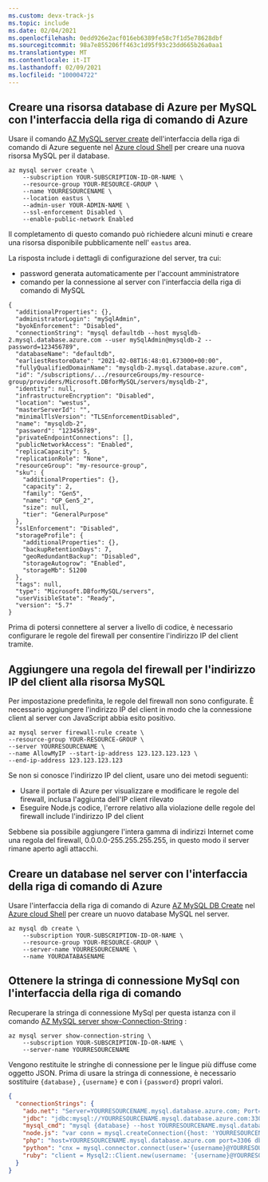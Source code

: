 ```yaml
---
ms.custom: devx-track-js
ms.topic: include
ms.date: 02/04/2021
ms.openlocfilehash: 0edd926e2acf016eb6389fe58c7f1d5e78628dbf
ms.sourcegitcommit: 98a7e855206ff463c1d95f93c23dd665b26a0aa1
ms.translationtype: MT
ms.contentlocale: it-IT
ms.lasthandoff: 02/09/2021
ms.locfileid: "100004722"
---
```

## <a name="create-an-azure-database-for-mysql-resource-with-azure-cli"></a>Creare una risorsa database di Azure per MySQL con l'interfaccia della riga di comando di Azure

Usare il comando [AZ MySQL server create](/cli/azure/mysql/server#az_mysql_server_create) dell'interfaccia della riga di comando di Azure seguente nel [Azure cloud Shell](https://shell.azure.com) per creare una nuova risorsa MySQL per il database. 

```azurecli
az mysql server create \
    --subscription YOUR-SUBSCRIPTION-ID-OR-NAME \
    --resource-group YOUR-RESOURCE-GROUP \
    --name YOURRESOURCENAME \
    --location eastus \
    --admin-user YOUR-ADMIN-NAME \
    --ssl-enforcement Disabled \
    --enable-public-network Enabled 
```

Il completamento di questo comando può richiedere alcuni minuti e creare una risorsa disponibile pubblicamente nell' `eastus` area. 

La risposta include i dettagli di configurazione del server, tra cui: 
* password generata automaticamente per l'account amministratore
* comando per la connessione al server con l'interfaccia della riga di comando di MySQL

```text
{
  "additionalProperties": {},
  "administratorLogin": "mySqlAdmin",
  "byokEnforcement": "Disabled",
  "connectionString": "mysql defaultdb --host mysqldb-2.mysql.database.azure.com --user mySqlAdmin@mysqldb-2 --password=123456789",
  "databaseName": "defaultdb",
  "earliestRestoreDate": "2021-02-08T16:48:01.673000+00:00",
  "fullyQualifiedDomainName": "mysqldb-2.mysql.database.azure.com",
  "id": "/subscriptions/.../resourceGroups/my-resource-group/providers/Microsoft.DBforMySQL/servers/mysqldb-2",
  "identity": null,
  "infrastructureEncryption": "Disabled",
  "location": "westus",
  "masterServerId": "",
  "minimalTlsVersion": "TLSEnforcementDisabled",
  "name": "mysqldb-2",
  "password": "123456789",
  "privateEndpointConnections": [],
  "publicNetworkAccess": "Enabled",
  "replicaCapacity": 5,
  "replicationRole": "None",
  "resourceGroup": "my-resource-group",
  "sku": {
    "additionalProperties": {},
    "capacity": 2,
    "family": "Gen5",
    "name": "GP_Gen5_2",
    "size": null,
    "tier": "GeneralPurpose"
  },
  "sslEnforcement": "Disabled",
  "storageProfile": {
    "additionalProperties": {},
    "backupRetentionDays": 7,
    "geoRedundantBackup": "Disabled",
    "storageAutogrow": "Enabled",
    "storageMb": 51200
  },
  "tags": null,
  "type": "Microsoft.DBforMySQL/servers",
  "userVisibleState": "Ready",
  "version": "5.7"
}
```

Prima di potersi connettere al server a livello di codice, è necessario configurare le regole del firewall per consentire l'indirizzo IP del client tramite. 

## <a name="add-firewall-rule-for-your-client-ip-address-to-mysql-resource"></a>Aggiungere una regola del firewall per l'indirizzo IP del client alla risorsa MySQL

Per impostazione predefinita, le regole del firewall non sono configurate. È necessario aggiungere l'indirizzo IP del client in modo che la connessione client al server con JavaScript abbia esito positivo.

```azurecli
az mysql server firewall-rule create \
--resource-group YOUR-RESOURCE-GROUP \
--server YOURRESOURCENAME \
--name AllowMyIP --start-ip-address 123.123.123.123 \
--end-ip-address 123.123.123.123
```

Se non si conosce l'indirizzo IP del client, usare uno dei metodi seguenti:
* Usare il portale di Azure per visualizzare e modificare le regole del firewall, inclusa l'aggiunta dell'IP client rilevato
* Eseguire Node.js codice, l'errore relativo alla violazione delle regole del firewall include l'indirizzo IP del client

Sebbene sia possibile aggiungere l'intera gamma di indirizzi Internet come una regola del firewall, 0.0.0.0-255.255.255.255, in questo modo il server rimane aperto agli attacchi. 

## <a name="create-a-database-on-the-server-with-azure-cli"></a>Creare un database nel server con l'interfaccia della riga di comando di Azure

Usare l'interfaccia della riga di comando di Azure [AZ MySQL DB Create](/cli/azure/mysql/db#az_mysql_db_create) nel [Azure cloud Shell](https://shell.azure.com) per creare un nuovo database MySQL nel server. 

```azurecli
az mysql db create \
    --subscription YOUR-SUBSCRIPTION-ID-OR-NAME \
    --resource-group YOUR-RESOURCE-GROUP \
    --server-name YOURRESOURCENAME \
    --name YOURDATABASENAME
```


## <a name="get-the-mysql-connection-string-with-azure-cli"></a>Ottenere la stringa di connessione MySql con l'interfaccia della riga di comando

Recuperare la stringa di connessione MySql per questa istanza con il comando [AZ MySQL server show-Connection-String](/cli/azure/mysql/server#az_mysql_server_show_connection_string) :

```azurecli
az mysql server show-connection-string \
    --subscription YOUR-SUBSCRIPTION-ID-OR-NAME \
    --server-name YOURRESOURCENAME
```

Vengono restituite le stringhe di connessione per le lingue più diffuse come oggetto JSON. Prima di usare la stringa di connessione, è necessario sostituire `{database}` , `{username}` e con i `{password}` propri valori. 

```json
{
  "connectionStrings": {
    "ado.net": "Server=YOURRESOURCENAME.mysql.database.azure.com; Port=3306; Database={database}; Uid={username}@YOURRESOURCENAME; Pwd={password}",
    "jdbc": "jdbc:mysql://YOURRESOURCENAME.mysql.database.azure.com:3306/{database}?user={username}@YOURRESOURCENAME&password={password}",
    "mysql_cmd": "mysql {database} --host YOURRESOURCENAME.mysql.database.azure.com --user {username}@YOURRESOURCENAME --password={password}",
    "node.js": "var conn = mysql.createConnection({host: 'YOURRESOURCENAME.mysql.database.azure.com', user: '{username}@YOURRESOURCENAME',password: {password}, database: {database}, port: 3306});",
    "php": "host=YOURRESOURCENAME.mysql.database.azure.com port=3306 dbname={database} user={username}@YOURRESOURCENAME password={password}",
    "python": "cnx = mysql.connector.connect(user='{username}@YOURRESOURCENAME', password='{password}', host='YOURRESOURCENAME.mysql.database.azure.com', port=3306, database='{database}')",
    "ruby": "client = Mysql2::Client.new(username: '{username}@YOURRESOURCENAME', password: '{password}', database: '{database}', host: 'YOURRESOURCENAME.mysql.database.azure.com', port: 3306)"
  }
}
``` 